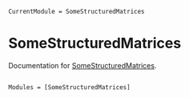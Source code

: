 ```@meta
CurrentModule = SomeStructuredMatrices
```

# SomeStructuredMatrices

Documentation for [SomeStructuredMatrices](https://github.com/selfReferentialName/SomeStructuredMatrices.jl).

```@index
```

```@autodocs
Modules = [SomeStructuredMatrices]
```
